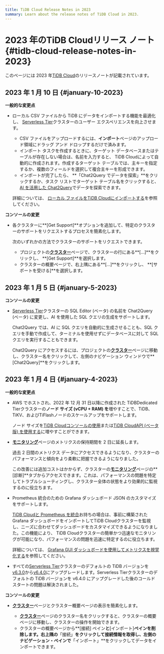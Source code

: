 ```yaml
---
title: TiDB Cloud Release Notes in 2023
summary: Learn about the release notes of TiDB Cloud in 2023.
---
```


# 2023 年のTiDB Cloudリリース ノート {#tidb-cloud-release-notes-in-2023}

このページには 2023 年[<a href="https://www.pingcap.com/tidb-cloud/">TiDB Cloud</a>](https://www.pingcap.com/tidb-cloud/)のリリースノートが記載されています。

## 2023 年 1 月 10 日 {#january-10-2023}

**一般的な変更点**

-   ローカル CSV ファイルから TiDB にデータをインポートする機能を最適化し、 [<a href="/tidb-cloud/select-cluster-tier.md#serverless-tier-beta">Serverless Tier</a>](/tidb-cloud/select-cluster-tier.md#serverless-tier-beta)クラスターのユーザー エクスペリエンスを向上させます。

    -   CSV ファイルをアップロードするには、**インポート**ページのアップロード領域にドラッグ アンド ドロップするだけで済みます。
    -   インポート タスクを作成するときに、ターゲット データベースまたはテーブルが存在しない場合は、名前を入力すると、 TiDB Cloudによって自動的に作成されます。作成するターゲット テーブルでは、主キーを指定するか、複数のフィールドを選択して複合主キーを形成できます。
    -   インポートが完了したら、 **「Chat2Query でデータを探索」**をクリックするか、タスク リストでターゲット テーブル名をクリックすると、 [<a href="/tidb-cloud/explore-data-with-chat2query.md">AI を活用した Chat2Query</a>](/tidb-cloud/explore-data-with-chat2query.md)でデータを探索できます。

    詳細については、 [<a href="/tidb-cloud/tidb-cloud-import-local-files.md">ローカル ファイルをTiDB Cloudにインポートする</a>](/tidb-cloud/tidb-cloud-import-local-files.md)を参照してください。

**コンソールの変更**

-   各クラスターに**[Get Support]**オプションを追加して、特定のクラスターのサポートをリクエストするプロセスを簡素化します。

    次のいずれかの方法でクラスターのサポートをリクエストできます。

    -   プロジェクトの[<a href="https://tidbcloud.com/console/clusters">**クラスター**</a>](https://tidbcloud.com/console/clusters)ページで、クラスターの行にある**[...]**をクリックし、 **[Get Support]**を選択します。
    -   クラスターの概要ページで、右上隅にある**[...]**をクリックし、 **[サポートを受ける]**を選択します。

## 2023 年 1 月 5 日 {#january-5-2023}

**コンソールの変更**

-   [<a href="/tidb-cloud/select-cluster-tier.md#serverless-tier-beta">Serverless Tier</a>](/tidb-cloud/select-cluster-tier.md#serverless-tier-beta)クラスターの SQL Editor (ベータ) の名前を Chat2Query (ベータ) に変更し、AI を使用した SQL クエリの生成をサポートします。

    Chat2Query では、AI に SQL クエリを自動的に生成させることも、SQL クエリを手動で作成して、ターミナルを使用せずにデータベースに対して SQL クエリを実行することもできます。

    Chat2Query にアクセスするには、プロジェクトの[<a href="https://tidbcloud.com/console/clusters">**クラスター**</a>](https://tidbcloud.com/console/clusters)ページに移動し、クラスター名をクリックして、左側のナビゲーション ウィンドウで**[Chat2Query]**をクリックします。

## 2023 年 1 月 4 日 {#january-4-2023}

**一般的な変更点**

-   AWS でホストされ、2022 年 12 月 31 日以降に作成された TiDBDedicated Tierクラスターの**ノード サイズ (vCPU + RAM) を**増やすことで、TiDB、TiKV、およびTiFlashノードのスケールアップをサポートします。

    ノード サイズを[<a href="/tidb-cloud/scale-tidb-cluster.md#increase-node-size">TiDB Cloudコンソールの使用</a>](/tidb-cloud/scale-tidb-cluster.md#increase-node-size)または[<a href="https://docs.pingcap.com/tidbcloud/api/v1beta#tag/Cluster/operation/UpdateCluster">TiDB CloudAPI (ベータ版) を使用する</a>](https://docs.pingcap.com/tidbcloud/api/v1beta#tag/Cluster/operation/UpdateCluster)に増やすことができます。

-   [<a href="/tidb-cloud/built-in-monitoring.md">**モニタリング**</a>](/tidb-cloud/built-in-monitoring.md)ページのメトリクスの保持期間を 2 日に延長します。

    過去 2 日間のメトリクス データにアクセスできるようになり、クラスターのパフォーマンスと傾向をより柔軟に把握できるようになりました。

    この改善には追加コストはかからず、クラスターの[<a href="/tidb-cloud/built-in-monitoring.md">**モニタリング**</a>](/tidb-cloud/built-in-monitoring.md)ページの**[診断]**タブからアクセスできます。これは、パフォーマンスの問題を特定してトラブルシューティングし、クラスター全体の状態をより効果的に監視するのに役立ちます。

-   Prometheus 統合のための Grafana ダッシュボード JSON のカスタマイズをサポートします。

    [<a href="/tidb-cloud/monitor-prometheus-and-grafana-integration.md">TiDB Cloudと Prometheus を統合</a>](/tidb-cloud/monitor-prometheus-and-grafana-integration.md)お持ちの場合は、事前に構築された Grafana ダッシュボードをインポートしてTiDB Cloudクラスターを監視し、ニーズに合わせてダッシュボードをカスタマイズできるようになりました。この機能により、 TiDB Cloudクラスターの簡単かつ迅速なモニタリングが可能になり、パフォーマンスの問題を迅速に特定するのに役立ちます。

    詳細については、 [<a href="/tidb-cloud/monitor-prometheus-and-grafana-integration.md#step-3-use-grafana-gui-dashboards-to-visualize-the-metrics">Grafana GUI ダッシュボードを使用してメトリクスを視覚化する</a>](/tidb-cloud/monitor-prometheus-and-grafana-integration.md#step-3-use-grafana-gui-dashboards-to-visualize-the-metrics)を参照してください。

-   すべての[<a href="/tidb-cloud/select-cluster-tier.md#serverless-tier-beta">Serverless Tier</a>](/tidb-cloud/select-cluster-tier.md#serverless-tier-beta)クラスターのデフォルトの TiDB バージョンを[<a href="https://docs.pingcap.com/tidb/v6.3/release-6.3.0">v6.3.0</a>](https://docs.pingcap.com/tidb/v6.3/release-6.3.0)から[<a href="https://docs.pingcap.com/tidb/v6.4/release-6.4.0">v6.4.0</a>](https://docs.pingcap.com/tidb/v6.4/release-6.4.0)にアップグレードします。Serverless Tierクラスターのデフォルトの TiDB バージョンを v6.4.0 にアップグレードした後のコールド スタートの問題は解決されました。

**コンソールの変更**

-   [<a href="https://tidbcloud.com/console/clusters">**クラスター**</a>](https://tidbcloud.com/console/clusters)ページとクラスター概要ページの表示を簡素化します。

    -   [<a href="https://tidbcloud.com/console/clusters">**クラスター**</a>](https://tidbcloud.com/console/clusters)ページのクラスター名をクリックすると、クラスターの概要ページに移動し、クラスターの操作を開始できます。
    -   クラスターの概要ページから**[接続] ペイン**と**[インポート]**ペインを削除します。右上隅の**「接続」**をクリックして接続情報を取得し、左側のナビゲーション・ペインで**「インポート」**をクリックしてデータをインポートできます。
